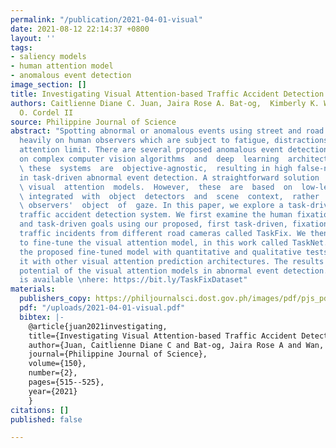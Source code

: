 ```yaml
---
permalink: "/publication/2021-04-01-visual"
date: 2021-08-12 22:14:37 +0800
layout: ''
tags:
- saliency models
- human attention model
- anomalous event detection
image_section: []
title: Investigating Visual Attention-based Traffic Accident Detection Model
authors: Caitlienne Diane C. Juan, Jaira Rose A. Bat-og,  Kimberly K. Wan, and Macario
  O. Cordel II
source: Philippine Journal of Science
abstract: "Spotting abnormal or anomalous events using street and road cameras relies
  heavily on human observers which are subject to fatigue, distractions, and simultaneous
  attention limit. There are several proposed anomalous event detection systems based
  on complex computer vision algorithms  and  deep  learning  architectures.  However,
  \ these  systems  are  objective-agnostic,  resulting in high false-negative cases
  in task-driven abnormal event detection. A straightforward solution  is  to  use
  \ visual  attention  models.  However,  these  are  based  on  low-level  features
  \ integrated  with  object  detectors  and  scene  context,  rather  than  on  the
  \ observers'  object  of  gaze. In this paper, we explore a task-driven visual attention-based
  traffic accident detection system. We first examine the human fixations in free-viewing
  and task-driven goals using our proposed, first task-driven, fixation dataset of
  traffic incidents from different road cameras called TaskFix. We then used TaskFix
  to fine-tune the visual attention model, in this work called TaskNet. We evaluated
  the proposed fine-tuned model with quantitative and qualitative tests and compared
  it with other visual attention prediction architectures. The results indicate the
  potential of the visual attention models in abnormal event detection. The dataset
  is available \nhere: https://bit.ly/TaskFixDataset"
materials:
  publishers_copy: https://philjournalsci.dost.gov.ph/images/pdf/pjs_pdf/vol150no2/investigating_visual_attention-based_traffic_accident_detection_model_.pdf
  pdf: "/uploads/2021-04-01-visual.pdf"
  bibtex: |-
    @article{juan2021investigating,
    title={Investigating Visual Attention-based Traffic Accident Detection Model},
    author={Juan, Caitlienne Diane C and Bat-og, Jaira Rose A and Wan, Kimberly K and II, Macario O Cordel},
    journal={Philippine Journal of Science},
    volume={150},
    number={2},
    pages={515--525},
    year={2021}
    }
citations: []
published: false

---
```

